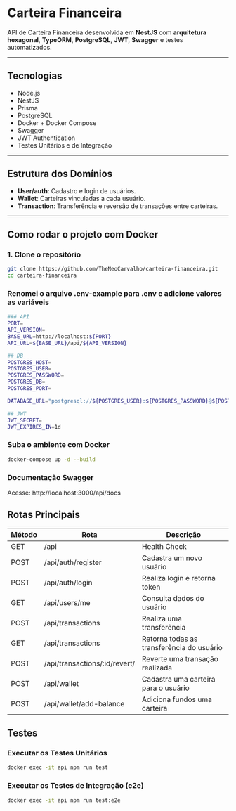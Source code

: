 # Carteira Financeira

API de Carteira Financeira desenvolvida em **NestJS** com **arquitetura hexagonal**, **TypeORM**, **PostgreSQL**, **JWT**, **Swagger** e testes automatizados.

---

## Tecnologias

- Node.js
- NestJS
- Prisma
- PostgreSQL
- Docker + Docker Compose
- Swagger
- JWT Authentication
- Testes Unitários e de Integração

---

## Estrutura dos Domínios

- **User/auth**: Cadastro e login de usuários.
- **Wallet**: Carteiras vinculadas a cada usuário.
- **Transaction**: Transferência e reversão de transações entre carteiras.

---

## Como rodar o projeto com Docker

### 1. Clone o repositório
```bash
git clone https://github.com/TheNeoCarvalho/carteira-financeira.git
cd carteira-financeira
```

###  Renomei o arquivo .env-example para .env e adicione valores as variáveis

```bash
### API
PORT=
API_VERSION=
BASE_URL=http://localhost:${PORT}
API_URL=${BASE_URL}/api/${API_VERSION}

## DB
POSTGRES_HOST=
POSTGRES_USER=
POSTGRES_PASSWORD=
POSTGRES_DB=
POSTGRES_PORT=

DATABASE_URL="postgresql://${POSTGRES_USER}:${POSTGRES_PASSWORD}@${POSTGRES_HOST}:{POSTGRES_PORT}/${POSTGRES_DB}?schema=public"

## JWT
JWT_SECRET=
JWT_EXPIRES_IN=1d
```

### Suba o ambiente com Docker
```bash
docker-compose up -d --build
```

### Documentação Swagger
Acesse: http://localhost:3000/api/docs

## Rotas Principais

| Método | Rota                           | Descrição                              |
|--------|--------------------------------|----------------------------------------|
| GET    | /api                           | Health Check                            |
| POST   | /api/auth/register             | Cadastra um novo usuário               |
| POST   | /api/auth/login                | Realiza login e retorna token          |
| GET    | /api/users/me                  | Consulta dados do usuário              |
| POST   | /api/transactions              | Realiza uma transferência              |
| GET    | /api/transactions              | Retorna todas as transferência do usuário          |
| POST   | /api/transactions/:id/revert/  | Reverte uma transação realizada        |
| POST   | /api/wallet                    | Cadastra uma carteira para o usuário   |
| POST   | /api/wallet/add-balance        | Adiciona fundos uma carteira           |


## Testes
### Executar os Testes Unitários
```bash
docker exec -it api npm run test
```
### Executar os Testes de Integração (e2e)
```bash
docker exec -it api npm run test:e2e
```
